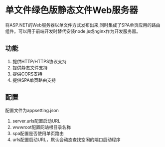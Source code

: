 ﻿# 单文件绿色版静态文件Web服务器

将ASP.NET的Web服务器以单文件方式发布出来,同时集成了SPA单页应用的路由组件。可以用于前端开发时替代安装node.js或nginx作为开发服务器。

## 功能

1. 提供HTTP/HTTPS协议支持
1. 提供静态文件支持
1. 提供CORS支持
1. 提供SPA单页路由支持

## 配置

配置文件为appsetting.json

1. server.urls配置启动URL
1. wwwroot配置网站根目录名称
1. spa配置是否使用单页路由
1. urls配置启动URL，默认会动态查找空闲的端口启动程序
